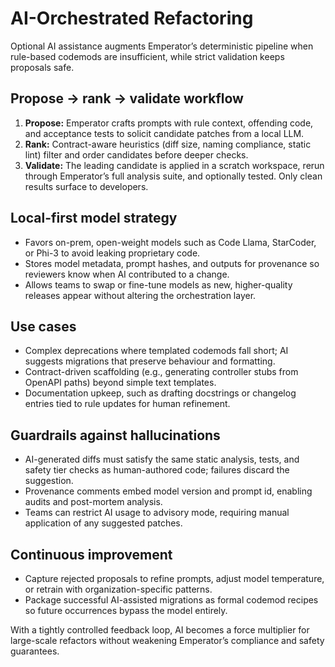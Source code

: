 # AI-Orchestrated Refactoring

Optional AI assistance augments Emperator’s deterministic pipeline when rule-based codemods are insufficient, while strict validation keeps proposals safe.

## Propose → rank → validate workflow

1. **Propose:** Emperator crafts prompts with rule context, offending code, and acceptance tests to solicit candidate patches from a local LLM.
2. **Rank:** Contract-aware heuristics (diff size, naming compliance, static lint) filter and order candidates before deeper checks.
3. **Validate:** The leading candidate is applied in a scratch workspace, rerun through Emperator’s full analysis suite, and optionally tested. Only clean results surface to developers.

## Local-first model strategy

- Favors on-prem, open-weight models such as Code Llama, StarCoder, or Phi-3 to avoid leaking proprietary code.
- Stores model metadata, prompt hashes, and outputs for provenance so reviewers know when AI contributed to a change.
- Allows teams to swap or fine-tune models as new, higher-quality releases appear without altering the orchestration layer.

## Use cases

- Complex deprecations where templated codemods fall short; AI suggests migrations that preserve behaviour and formatting.
- Contract-driven scaffolding (e.g., generating controller stubs from OpenAPI paths) beyond simple text templates.
- Documentation upkeep, such as drafting docstrings or changelog entries tied to rule updates for human refinement.

## Guardrails against hallucinations

- AI-generated diffs must satisfy the same static analysis, tests, and safety tier checks as human-authored code; failures discard the suggestion.
- Provenance comments embed model version and prompt id, enabling audits and post-mortem analysis.
- Teams can restrict AI usage to advisory mode, requiring manual application of any suggested patches.

## Continuous improvement

- Capture rejected proposals to refine prompts, adjust model temperature, or retrain with organization-specific patterns.
- Package successful AI-assisted migrations as formal codemod recipes so future occurrences bypass the model entirely.

With a tightly controlled feedback loop, AI becomes a force multiplier for large-scale refactors without weakening Emperator’s compliance and safety guarantees.
